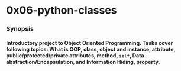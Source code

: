 # 0x06-python-classes
### Synopsis
#### Introductory project to Object Oriented Programming. Tasks cover following topics: What is OOP, class, object and instance, attribute, public/protected/private attributes, method, `self`, Data abstraction/Encapsulation, and Information Hiding, property.
